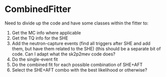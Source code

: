 # CombinedFitter

Need to divide up the code and have some classes within the fitter to:

1. Get the MC info where applicable
2. Get the TQ info for the SHE
3. Add the neutron-capture events (find all triggers after SHE and add them, but have them related to the SHE) (this should be a separate bit of code. Can I adapt what the sk2p2mev code does?
4. Do the single-event fit
5. Do the combined fit for each possible combination of SHE+AFT
6. Select the SHE+AFT combo with the best likelihood or otherwise?
